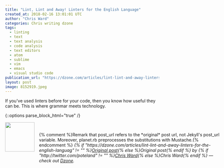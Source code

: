 ```yaml
---
title: "Lint, Lint and Away! Linters for the English Language"
created_at: 2018-02-16 13:01:01 UTC
author: "Chris Ward"
categories: Chris writing dzone
tags: 
  - linting
  - text
  - text analysis
  - code analysis
  - text editors
  - atom
  - sublime
  - vim
  - emacs
  - visual studio code
publication_url: "https://dzone.com/articles/lint-lint-and-away-linters-for-the-english-languag"
layout: post
image: 8152919.jpeg
---
```

If you've used linters before for your code, then you know how useful they can be. This is where grammar meets technology.


{::options parse_block_html="true" /}
<div class="author">
   <img src="http://www.rss-specifications.com/rss-spec-rss.gif" style="width: 96px; height: 96;">
   <span style="position: absolute; padding: 32px 15px;">{% comment %}Remark that post_url refers to the *original* post url, not Jekyll's post_url variable. Moreover, planet.rb preprocesses the substitutions with Mustache.{% endcomment %}
      <i>{% if "https://dzone.com/articles/lint-lint-and-away-linters-for-the-english-languag" != "" %}<a href="https://dzone.com/articles/lint-lint-and-away-linters-for-the-english-languag">Original post</a>{% else %}Original post{% endif %} by {% if "http://twitter.com/poteland" != "" %}<a href="http://twitter.com/poteland">Chris Ward</a>{% else %}Chris Ward{% endif %} &mdash; check out <a href="https://dzone.com">Dzone</a>.</i>
  </span>
</div>
